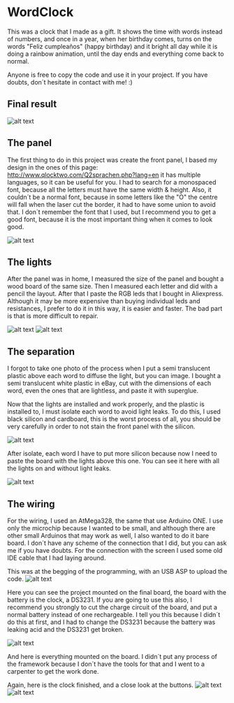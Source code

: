 # WordClock
This was a clock that I made as a gift. It shows the time with words instead of numbers, and once in a year, when her birthday comes, turns on the words "Feliz cumpleaños" (happy birthday) and it bright all day while it is doing a rainbow animation, until the day ends and everything come back to normal.

Anyone is free to copy the code and use it in your project. If you have doubts, don´t hesitate in contact with me! :)

## Final result
![alt text](https://github.com/sergio73/WordClock/blob/master/Images/WP_20160220_20_21_15_Pro.jpg)




## The panel
The first thing to do in this project was create the front panel, I based my design in the ones of this page: http://www.qlocktwo.com/Q2sprachen.php?lang=en it has multiple languages, so it can be useful for you.
I had to search for a monospaced font, because all the letters must have the same width & height. Also, it couldn´t be a normal font, because in some letters like the "O" the centre will fall when the laser cut the border, it had to have some union to avoid that. I don´t remember the font that I used, but I recommend you to get a good font, because it is the most important thing when it comes to look good.

![alt text](https://github.com/sergio73/WordClock/blob/master/Images/IMG-20160112-WA0001.jpg)

## The lights
After the panel was in home, I measured the size of the panel and bought a wood board of the same size. Then I measured each letter and did with a pencil the layout. After that I paste the RGB leds that I bought in Aliexpress. Although it may be more expensive than buying individual leds and resistances, I prefer to do it in this way, it is easier and faster. The bad part is that is more difficult to repair.

![alt text](https://github.com/sergio73/WordClock/blob/master/Images/IMG-20160123-WA0003.jpg)
![alt text](https://github.com/sergio73/WordClock/blob/master/Images/IMG-20160123-WA0005.jpg)

## The separation
I forgot to take one photo of the process when I put a semi translucent plastic above each word to diffuse the light, but you can image. I bought a semi translucent white plastic in eBay, cut with the dimensions of each word, even the ones that are lightless, and paste it  with superglue.

Now that the lights are installed and work properly, and the plastic is installed to, I must isolate each word to avoid light leaks. To do this, I used black silicon and cardboard, this is the worst process of all, you should be very carefully in order to not stain the front panel with the silicon.

![alt text](https://github.com/sergio73/WordClock/blob/master/Images/IMG-20160117-WA0001.jpg)

After isolate, each word I have to put more silicon because now I need to paste the board with the lights above this one.
You can see it here with all the lights on and without light leaks. 

![alt text](https://github.com/sergio73/WordClock/blob/master/Images/WP_20160123_19_05_47_Pro.jpg)

## The wiring
For the wiring, I used an AtMega328, the same that use Arduino ONE. I use only the microchip because I wanted to be small, and although there are other small Arduinos that may work as well, I also wanted to do it bare board. I don´t have any scheme of the connection that I did, but you can ask me if you have doubts. For the connection with the screen I used some old IDE cable that I had laying around.

This was at the begging of the programming, with an USB ASP to upload the code.
![alt text](https://github.com/sergio73/WordClock/blob/master/Images/IMG-20160129-WA0005.jpg)

Here you can see the project mounted on the final board, the board with the battery is the clock, a DS3231. If you are going to use this also, I recommend you strongly to cut the charge circuit of the board, and put a normal battery instead of one rechargeable. I tell you this because I didn´t do this at first, and I had to change the DS3231 because the battery was leaking acid and the DS3231 get broken.

![alt text](https://github.com/sergio73/WordClock/blob/master/Images/IMG-20160213-WA0001.jpg)

And here is everything mounted on the board. I didn´t put any process of the framework because I don´t have the tools for that and I went to a carpenter to get the work done.

Again, here is the clock finished, and a close look at the buttons.
![alt text](https://github.com/sergio73/WordClock/blob/master/Images/WP_20160220_20_21_15_Pro.jpg)
![alt text](https://github.com/sergio73/WordClock/blob/master/Images/IMG-20160220-WA0001.jpg)
